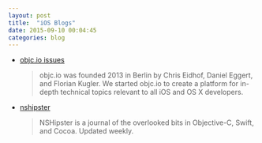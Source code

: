 ```yaml
---
layout: post
title:  "iOS Blogs"
date: 2015-09-10 00:04:45
categories: blog
---
```


- [objc.io issues][]  

	> objc.io was founded 2013 in Berlin by Chris Eidhof, Daniel Eggert, and Florian Kugler. We started objc.io to create a platform for in-depth technical topics relevant to all iOS and OS X developers.


- [nshipster][]  
	
	> NSHipster is a journal of the overlooked bits in Objective-C, Swift, and Cocoa. Updated weekly.


[objc.io issues]:    	https://www.objc.io/issues/

[nshipster]: 			http://nshipster.com/
